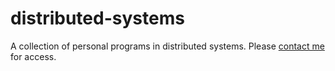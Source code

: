 # distributed-systems

A collection of personal programs in distributed systems. Please [contact me](pasjr-20@rhodes.edu) for access.

